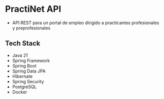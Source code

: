 # PractiNet API

- API REST para un portal de empleo dirigido a practicantes profesionales y preprofesionales

## Tech Stack

- Java 21
- Spring Framework
- Spring Boot
- Spring Data JPA
- Hibernate
- Spring Security
- PostgreSQL
- Docker
